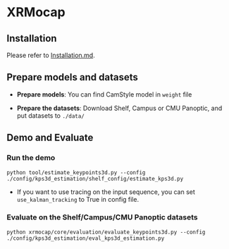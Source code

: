 # XRMocap

## Installation

Please refer to [Installation.md](./docs/Installation.md).

## Prepare models and datasets

 -  **Prepare models**:
You can find CamStyle model in `weight` file

 - **Prepare the datasets**:
Download Shelf, Campus or CMU Panoptic, and put datasets to `./data/`

## Demo and Evaluate

### Run the demo
```
python tool/estimate_keypoints3d.py --config ./config/kps3d_estimation/shelf_config/estimate_kps3d.py
```
 - If you want to use tracing on the input sequence, you can set `use_kalman_tracking` to True in config file.
### Evaluate on the Shelf/Campus/CMU Panoptic datasets
```
python xrmocap/core/evaluation/evaluate_keypoints3d.py --config ./config/kps3d_estimation/eval_kps3d_estimation.py
```
